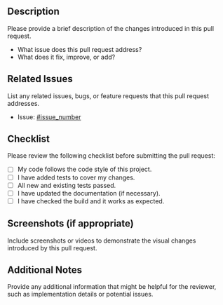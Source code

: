 ## Description

Please provide a brief description of the changes introduced in this pull request.

- What issue does this pull request address?
- What does it fix, improve, or add?

## Related Issues

List any related issues, bugs, or feature requests that this pull request addresses.

- Issue: [#issue_number](link_to_issue)

## Checklist

Please review the following checklist before submitting the pull request:

- [ ] My code follows the code style of this project.
- [ ] I have added tests to cover my changes.
- [ ] All new and existing tests passed.
- [ ] I have updated the documentation (if necessary).
- [ ] I have checked the build and it works as expected.

## Screenshots (if appropriate)

Include screenshots or videos to demonstrate the visual changes introduced by this pull request.

## Additional Notes

Provide any additional information that might be helpful for the reviewer, such as implementation details or potential issues.
